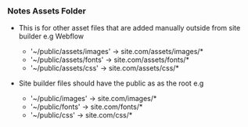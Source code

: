 ### Notes Assets Folder

- This is for other asset files that are added manually outside from site builder e.g Webflow

  - '~/public/assets/images' -> site.com/assets/images/\*
  - '~/public/assets/fonts' -> site.com/assets/fonts/\*
  - '~/public/assets/css' -> site.com/assets/css/\*

- Site builder files should have the public as as the root e.g
  - '~/public/images' -> site.com/images/\*
  - '~/public/fonts' -> site.com/fonts/\*
  - '~/public/css' -> site.com/css/\*
